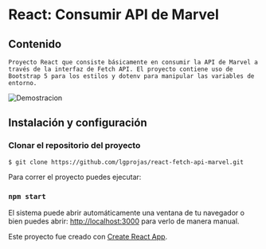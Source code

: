 # React: Consumir API de Marvel

## Contenido
~~~
Proyecto React que consiste básicamente en consumir la API de Marvel a través de la interfaz de Fetch API. El proyecto contiene uso de Bootstrap 5 para los estilos y dotenv para manipular las variables de entorno.
~~~

![Demostracion](react-fetch-api-marvel.gif)

## **Instalación y configuración**

### Clonar el repositorio del proyecto

    $ git clone https://github.com/lgprojas/react-fetch-api-marvel.git

Para correr el proyecto puedes ejecutar:

### `npm start`

El sistema puede abrir automáticamente una ventana de tu navegador o bien puedes abrir: [http://localhost:3000](http://localhost:3000) para verlo de manera manual.

Este proyecto fue creado con [Create React App](https://github.com/facebook/create-react-app).

